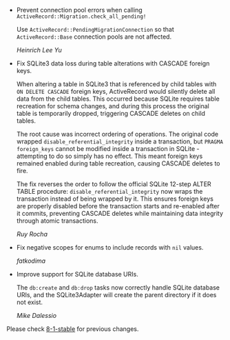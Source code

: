 *   Prevent connection pool errors when calling `ActiveRecord::Migration.check_all_pending!`

    Use `ActiveRecord::PendingMigrationConnection` so that `ActiveRecord::Base` connection pools are
    not affected.

    *Heinrich Lee Yu*

*   Fix SQLite3 data loss during table alterations with CASCADE foreign keys.

    When altering a table in SQLite3 that is referenced by child tables with
    `ON DELETE CASCADE` foreign keys, ActiveRecord would silently delete all
    data from the child tables. This occurred because SQLite requires table
    recreation for schema changes, and during this process the original table
    is temporarily dropped, triggering CASCADE deletes on child tables.

    The root cause was incorrect ordering of operations. The original code
    wrapped `disable_referential_integrity` inside a transaction, but
    `PRAGMA foreign_keys` cannot be modified inside a transaction in SQLite -
    attempting to do so simply has no effect. This meant foreign keys remained
    enabled during table recreation, causing CASCADE deletes to fire.

    The fix reverses the order to follow the official SQLite 12-step ALTER TABLE
    procedure: `disable_referential_integrity` now wraps the transaction instead
    of being wrapped by it. This ensures foreign keys are properly disabled
    before the transaction starts and re-enabled after it commits, preventing
    CASCADE deletes while maintaining data integrity through atomic transactions.

    *Ruy Rocha*

*   Fix negative scopes for enums to include records with `nil` values.

    *fatkodima*

*   Improve support for SQLite database URIs.

    The `db:create` and `db:drop` tasks now correctly handle SQLite database URIs, and the
    SQLite3Adapter will create the parent directory if it does not exist.

    *Mike Dalessio*

Please check [8-1-stable](https://github.com/rails/rails/blob/8-1-stable/activerecord/CHANGELOG.md) for previous changes.
